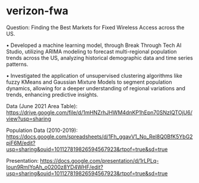 # verizon-fwa

Question: Finding the Best Markets for Fixed Wireless Access across the US.

•	Developed a machine learning model, through Break Through Tech AI Studio, utilizing ARIMA modeling to forecast multi-regional population trends across the US, analyzing historical demographic data and time series patterns. 

•	Investigated the application of unsupervised clustering algorithms like fuzzy KMeans and Gaussian Mixture Models to segment population dynamics, allowing for a deeper understanding of regional variations and trends, enhancing predictive insights.

Data (June 2021 Area Table): https://drive.google.com/file/d/1mHNZrhJHWM4dnKP1hEpn70SNzIQTOjU6/view?usp=sharing

Population Data (2010-2019): https://docs.google.com/spreadsheets/d/1Fh_ggavV1_No_Rel8Q0BfK5YbG2pjF6M/edit?usp=sharing&ouid=101127819826594567923&rtpof=true&sd=true

Presentation: https://docs.google.com/presentation/d/1rLPLq-Ioun9RmIYoAh_o0200z8YD4WHF/edit?usp=sharing&ouid=101127819826594567923&rtpof=true&sd=true

